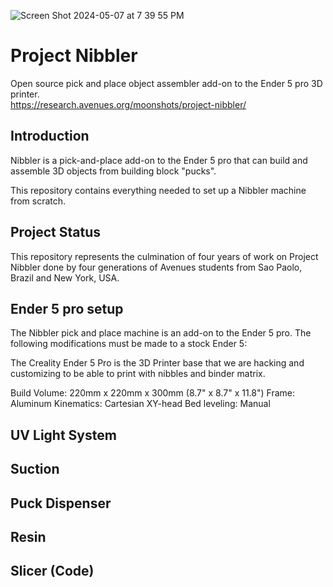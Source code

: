 ![Screen Shot 2024-05-07 at 7 39 55 PM](https://github.com/Project-Nibbler/Project-Nibbler/assets/43685920/a28b5fc4-33dd-41cb-9eb1-91ef7dac5f9e)
# Project Nibbler
Open source pick and place object assembler add-on to the Ender 5 pro 3D printer.  
https://research.avenues.org/moonshots/project-nibbler/
## Introduction 
Nibbler is a pick-and-place add-on to the Ender 5 pro that can build and assemble 3D objects from building block "pucks". 

This repository contains everything needed to set up a Nibbler machine from scratch. 
## Project Status
This repository represents the culmination of four years of work on Project Nibbler done by four generations of Avenues students from Sao Paolo, Brazil and New York, USA.

## Ender 5 pro setup
The Nibbler pick and place machine is an add-on to the Ender 5 pro. The following modifications must be made to a stock Ender 5: 
 
The Creality Ender 5 Pro is the 3D Printer base that we are hacking and customizing to be able to print with nibbles and binder matrix.

Build Volume: 220mm x 220mm x 300mm (8.7" x 8.7" x 11.8")
Frame: Aluminum
Kinematics: Cartesian XY-head
Bed leveling: Manual

## UV Light System

## Suction

## Puck Dispenser

## Resin

## Slicer (Code)


